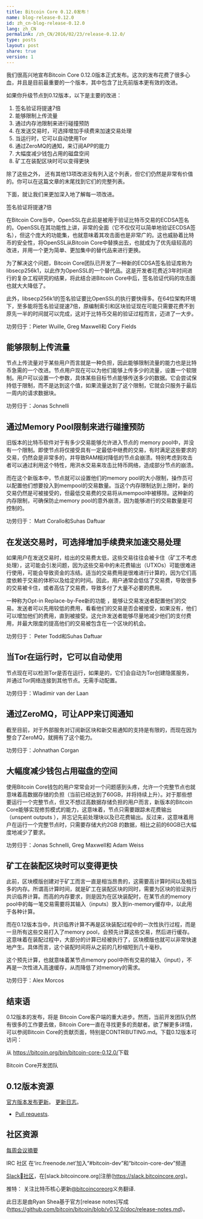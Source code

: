```yaml
---
title: Bitcoin Core 0.12.0发布！
name: blog-release-0.12.0
id: zh_cn-blog-release-0.12.0
lang: zh_CN
permalink: /zh_CN/2016/02/23/release-0.12.0/
type: posts
layout: post
share: true
version: 1
---
```

我们很高兴地宣布Bitcoin Core 0.12.0版本正式发布。这次的发布花费了很多心血，并且是目前最重要的一个版本，其中包含了比先前版本更有效的改进。

如果你升级节点到0.12版本，以下是主要的改进：

1. 签名验证将提速7倍
2. 能够限制上传流量
3. 通过内存池限制来进行碰撞预防
4. 在发送交易时，可选择增加手续费来加速交易处理
5. 当运行时，它可以自动使用Tor
6. 通过ZeroMQ的通知，来订阅APP的能力
7. 大幅度减少钱包占用的磁盘空间
8. 矿工在装配区块时可以变得更快

除了这些之外， 还有其他13项改进没有列入这个列表，但它们仍然是非常有价值的。你可以在这篇文章的末尾找到它们的完整列表。

下面，就让我们来更加深入地了解每一项改进。

签名验证将提速7倍

在Bitcoin Core当中，OpenSSL在此前是被用于验证比特币交易的ECDSA签名的。OpenSSL在其功能性上讲，非常的全面（它不仅仅可以简单地验证ECDSA签名），但这个庞大的功能集，也就意味着其攻击面也是非常广的。这也威胁着比特币的安全性，将OpenSSL从Bitcoin Core中替换出去，也就成为了优先级较高的改进，并用一个更为简单、更加集中的替代品来进行更换。

为了解决这个问题，Bitcoin Core团队已开发了一种新的ECDSA签名验证库称为 libsecp256k1，以此作为OpenSSL的一个替代品。这是开发者花费近3年时间进行的复杂工程研究的结果，将此结合进Bitcoin Core中后，签名验证代码的攻击面也就大大降低了。

此外，libsecp256k1的签名验证要比OpenSSL的执行要快得多。在64位架构环境下，至多能将签名验证提速7倍，原编制索引和区块验证现在可能只需要花费不到原先一半的时间就可以完成，这对于比特币交易的验证过程而言，迈进了一大步。

功劳归于：Pieter Wuille, Greg Maxwell和 Cory Fields

## 能够限制上传流量

节点上传流量对于某些用户而言就是一种负担，因此能够限制流量的能力也是比特币急需的一个改进。节点用户现在可以为他们能够上传多少的流量，设置一个软限制。用户可以设置一个参数，具体某些目标节点能够传送多少的数据。它会尝试保持低于限制，而不是达到这个值，如果流量达到了这个限制，它就会只服务于最后一周内的请求数据块。

功劳归于：Jonas Schnelli

## 通过Memory Pool限制来进行碰撞预防

旧版本的比特币软件对于有多少交易能够允许进入节点的 memory pool中，并没有一个限制。即使节点将仅接受具有一定最低中继费的交易，有时满足这些要求的交易，仍然会是非常多的，并导致RAM相对降低的节点会崩溃。特别考虑到攻击者可以通过利用这个特性，用洪水交易来攻击比特币网络，造成部分节点的崩溃。

而在这个新版本中，节点就可以设置他们的memory pool的大小限制，操作员可以配置他们想要投入到mempool的交易数量。当这个内存限制达到上限时，新的交易仍然是可被接受的，但最低交易费的交易将从mempool中被移除。这种新的内存限制，可确保防止memory pool的意外崩溃，因为能够进行的交易数量是可控制的。

功劳归于： Matt Corallo和Suhas Daftuar

## 在发送交易时，可选择增加手续费来加速交易处理

如果用户在发送交易时，给出的交易费太低，这些交易往往会被卡住（矿工不考虑处理），这可能会引发问题，因为这些交易中的未花费输出（UTXOs）可能很难进行使用，可能会导致资金的冻结。适当的交易费用是很难进行计算的，因为它们高度依赖于交易的体积以及给定的时间。因此，用户通常会低估了交易费，导致很多的交易被卡住，或者高估了交易费，导致多付了大量不必要的费用。

一种称为Opt-in Replace-by-Fee新的功能 ，能够让交易发送者配置他们的交易。发送者可以先用较低的费用，看看他们的交易是否会被接受，如果没有，他们可以增加他们的费用，直到被接受。这允许发送者能够尽量地减少他们的支付费用，并最大限度的提高他们的交易被包含在一个区块的机会。

功劳归于： Peter Todd和Suhas Daftuar

## 当Tor在运行时，它可以自动使用

节点现在可以检测Tor是否在运行，如果是的，它们会自动为Tor创建隐匿服务，并通过Tor网络连接到其他节点。无需手动配置。

功劳归于：Wladimir van der Laan

## 通过ZeroMQ，可让APP来订阅通知

截至目前，对于外部服务对订阅新区块和新交易通知的支持是有限的，而现在因为整合了ZeroMQ，就拥有了这个能力。

功劳归于：Johnathan Corgan

## 大幅度减少钱包占用磁盘的空间

使用Bitcoin Core钱包的用户常常会对一个问题感到头疼，允许一个完整节点也就意味着高数据存储的负担（当前已经达到了60GB，并将持续上升）。对于那些想要运行一个完整节点，但又不想过高数据存储负担的用户而言，新版本的Bitcoin Core能够实现修剪模式的能力，这意味着，节点只需要跟踪未花费输出（unspent outputs ），并忘记先前处理块以及已花费输出。反过来，这意味着用户在运行一个完整节点时，只需要存储大约2GB 的数据，相比之前的60GB已大幅度地减少了要求。

功劳归于：Jonas Schnelli, Greg Maxwell和 Adam Weiss

## 矿工在装配区块时可以变得更快

此前，区块模版创建对于矿工而言一直是相当昂贵的，这需要高计算时间以及相当多的内存。所谓高计算时间，就是矿工在装配区块的同时，需要为区块的验证执行共识临界计算。而高的内存要求，则是因为在区块装配时，在某节点的memory pool中的每一笔交易需要将其输入（inputs）放入到in-memory缓存中，以此用于各种计算。

而在0.12版本当中，共识临界计算不再是区块装配过程中的一次性执行过程，而是一旦所有这些交易打入了memory pool，会预先计算这些交易，然后进行缓存。这意味着在装配过程中，大部分的计算已经被执行了，区块模版也就可以非常快速地产生。具体而言，这个装配时间将从之前的几秒缩短到几十毫秒。

这个预先计算，也就意味着某节点memory pool中所有交易的输入（input），不再是一次性进入高速缓存，从而降低了对memory的需求。

功劳归于：Alex Morcos

## 结束语

0.12版本的发布，将是 Bitcoin Core客户端的重大进步。然而，当前开发团队仍然有很多的工作要去做，Bitcoin Core一直在寻找更多的贡献者。欲了解更多详情，可以参阅Bitcoin Core的贡献页面，特别是CONTRIBUTING.md。下载0.12版本可访问：

从 <https://bitcoin.org/bin/bitcoin-core-0.12.0/>下载

Bitcoin Core开发团队

## 0.12版本资源

[官方版本发布更新](https://github.com/bitcoin/bitcoin/blob/v0.12.0/doc/release-notes.md)。
[更新日志](https://github.com/bitcoin/bitcoin/blob/v0.12.0/doc/release-notes.md#0120-change-log)。
- [Pull requests](https://github.com/bitcoin/bitcoin/pulls?q=is%3Apr+milestone%3A0.12.0+is%3Aclosed).

## 社区资源

[每周会议摘要](https://bitcoincore.org/en/meetings/)

IRC 社区
在‘irc.freenode.net’加入“#bitcoin-dev”和“bitcoin-core-dev”频道

[Slack社区](https://bitcoincore.slack.com)，在[slack.bitcoincore.org]注册(https://slack.bitcoincore.org)。

推特：
关注比特币核心更新[@bitcoincoreorg](https://twitter.com/bitcoincoreorg)义务翻译.

此日志是由Ryan Shea基于官方[release notes]写成(https://github.com/bitcoin/bitcoin/blob/v0.12.0/doc/release-notes.md)。

